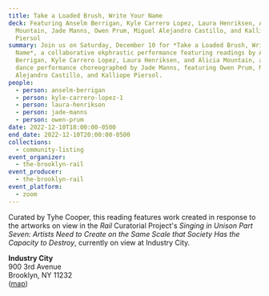 ```yaml
---
title: Take a Loaded Brush, Write Your Name
deck: Featuring Anselm Berrigan, Kyle Carrero Lopez, Laura Henriksen, Alicia
  Mountain, Jade Manns, Owen Prum, Miguel Alejandro Castillo, and Kalliope
  Piersol
summary: Join us on Saturday, December 10 for *Take a Loaded Brush, Write Your
  Name*, a collaborative ekphrastic performance featuring readings by Anselm
  Berrigan, Kyle Carrero Lopez, Laura Henriksen, and Alicia Mountain, and a
  dance performance choreographed by Jade Manns, featuring Owen Prum, Miguel
  Alejandro Castillo, and Kalliope Piersol.
people:
  - person: anselm-berrigan
  - person: kyle-carrero-lopez-1
  - person: laura-henrikson
  - person: jade-manns
  - person: owen-prum
date: 2022-12-10T18:00:00-0500
end_date: 2022-12-10T20:00:00-0500
collections:
  - community-listing
event_organizer:
  - the-brooklyn-rail
event_producer:
  - the-brooklyn-rail
event_platform:
  - zoom
---
```

Curated by Tyhe Cooper, this reading features work created in response to the artworks on view in the *Rail* Curatorial Project's *Singing in Unison Part Seven: Artists Need to Create on the Same Scale that Society Has the Capacity to Destroy*, currently on view at Industry City.

**Industry City**\
900 3rd Avenue\
Brooklyn, NY 11232\
([map](https://goo.gl/maps/953wyU1UCFuWMyRJ7))